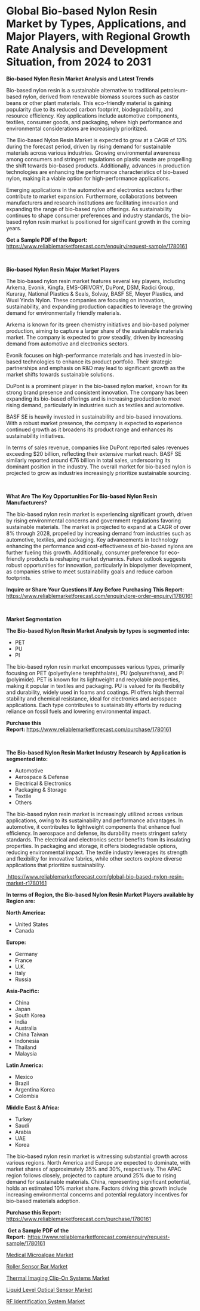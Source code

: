 <p><h1>Global Bio-based Nylon Resin Market by Types, Applications, and Major Players, with Regional Growth Rate Analysis and Development Situation, from 2024 to 2031</h1></p><p><strong>Bio-based Nylon Resin Market Analysis and Latest Trends</strong></p>
<p><p>Bio-based nylon resin is a sustainable alternative to traditional petroleum-based nylon, derived from renewable biomass sources such as castor beans or other plant materials. This eco-friendly material is gaining popularity due to its reduced carbon footprint, biodegradability, and resource efficiency. Key applications include automotive components, textiles, consumer goods, and packaging, where high performance and environmental considerations are increasingly prioritized.</p><p>The Bio-based Nylon Resin Market is expected to grow at a CAGR of 13% during the forecast period, driven by rising demand for sustainable materials across various industries. Growing environmental awareness among consumers and stringent regulations on plastic waste are propelling the shift towards bio-based products. Additionally, advances in production technologies are enhancing the performance characteristics of bio-based nylon, making it a viable option for high-performance applications. </p><p>Emerging applications in the automotive and electronics sectors further contribute to market expansion. Furthermore, collaborations between manufacturers and research institutions are facilitating innovation and expanding the range of bio-based nylon offerings. As sustainability continues to shape consumer preferences and industry standards, the bio-based nylon resin market is positioned for significant growth in the coming years.</p></p>
<p><strong>Get a Sample PDF of the Report:&nbsp;</strong> <a href="https://www.reliablemarketforecast.com/enquiry/request-sample/1780161?utm_campaign=1569&utm_medium=2&utm_source=Github&utm_content=ia&utm_term=13102024&utm_id=bio-based-nylon-resin">https://www.reliablemarketforecast.com/enquiry/request-sample/1780161</a></p>
<p>&nbsp;</p>
<p><strong>Bio-based Nylon Resin Major Market Players</strong></p>
<p><p>The bio-based nylon resin market features several key players, including Arkema, Evonik, Kingfa, EMS-GRIVORY, DuPont, DSM, Radici Group, Kuraray, National Plastics & Seals, Solvay, BASF SE, Meyer Plastics, and Wuxi Yinda Nylon. These companies are focusing on innovation, sustainability, and expanding production capacities to leverage the growing demand for environmentally friendly materials.</p><p>Arkema is known for its green chemistry initiatives and bio-based polymer production, aiming to capture a larger share of the sustainable materials market. The company is expected to grow steadily, driven by increasing demand from automotive and electronics sectors.</p><p>Evonik focuses on high-performance materials and has invested in bio-based technologies to enhance its product portfolio. Their strategic partnerships and emphasis on R&D may lead to significant growth as the market shifts towards sustainable solutions.</p><p>DuPont is a prominent player in the bio-based nylon market, known for its strong brand presence and consistent innovation. The company has been expanding its bio-based offerings and is increasing production to meet rising demand, particularly in industries such as textiles and automotive.</p><p>BASF SE is heavily invested in sustainability and bio-based innovations. With a robust market presence, the company is expected to experience continued growth as it broadens its product range and enhances its sustainability initiatives.</p><p>In terms of sales revenue, companies like DuPont reported sales revenues exceeding $20 billion, reflecting their extensive market reach. BASF SE similarly reported around €76 billion in total sales, underscoring its dominant position in the industry. The overall market for bio-based nylon is projected to grow as industries increasingly prioritize sustainable sourcing.</p></p>
<p>&nbsp;</p>
<p><strong>What Are The Key Opportunities For Bio-based Nylon Resin Manufacturers?</strong></p>
<p><p>The bio-based nylon resin market is experiencing significant growth, driven by rising environmental concerns and government regulations favoring sustainable materials. The market is projected to expand at a CAGR of over 8% through 2028, propelled by increasing demand from industries such as automotive, textiles, and packaging. Key advancements in technology enhancing the performance and cost-effectiveness of bio-based nylons are further fueling this growth. Additionally, consumer preference for eco-friendly products is reshaping market dynamics. Future outlook suggests robust opportunities for innovation, particularly in biopolymer development, as companies strive to meet sustainability goals and reduce carbon footprints.</p></p>
<p><strong>Inquire or Share Your Questions If Any Before Purchasing This Report:</strong> <a href="https://www.reliablemarketforecast.com/enquiry/pre-order-enquiry/1780161?utm_campaign=1569&utm_medium=2&utm_source=Github&utm_content=ia&utm_term=13102024&utm_id=bio-based-nylon-resin">https://www.reliablemarketforecast.com/enquiry/pre-order-enquiry/1780161</a></p>
<p>&nbsp;</p>
<p><strong>Market Segmentation</strong></p>
<p><strong>The Bio-based Nylon Resin Market Analysis by types is segmented into:</strong></p>
<p><ul><li>PET</li><li>PU</li><li>PI</li></ul></p>
<p><p>The bio-based nylon resin market encompasses various types, primarily focusing on PET (polyethylene terephthalate), PU (polyurethane), and PI (polyimide). PET is known for its lightweight and recyclable properties, making it popular in textiles and packaging. PU is valued for its flexibility and durability, widely used in foams and coatings. PI offers high thermal stability and chemical resistance, ideal for electronics and aerospace applications. Each type contributes to sustainability efforts by reducing reliance on fossil fuels and lowering environmental impact.</p></p>
<p><strong>Purchase this Report:&nbsp;</strong><a href="https://www.reliablemarketforecast.com/purchase/1780161?utm_campaign=1569&utm_medium=2&utm_source=Github&utm_content=ia&utm_term=13102024&utm_id=bio-based-nylon-resin">https://www.reliablemarketforecast.com/purchase/1780161</a></p>
<p>&nbsp;</p>
<p><strong>The Bio-based Nylon Resin Market Industry Research by Application is segmented into:</strong></p>
<p><ul><li>Automotive</li><li>Aerospace & Defense</li><li>Electrical & Electronics</li><li>Packaging & Storage</li><li>Textile</li><li>Others</li></ul></p>
<p><p>The bio-based nylon resin market is increasingly utilized across various applications, owing to its sustainability and performance advantages. In automotive, it contributes to lightweight components that enhance fuel efficiency. In aerospace and defense, its durability meets stringent safety standards. The electrical and electronics sector benefits from its insulating properties. In packaging and storage, it offers biodegradable options, reducing environmental impact. The textile industry leverages its strength and flexibility for innovative fabrics, while other sectors explore diverse applications that prioritize sustainability.</p></p>
<p><a href="https://www.reliablemarketforecast.com/global-bio-based-nylon-resin-market-r1780161?utm_campaign=1569&utm_medium=2&utm_source=Github&utm_content=ia&utm_term=13102024&utm_id=bio-based-nylon-resin">&nbsp;https://www.reliablemarketforecast.com/global-bio-based-nylon-resin-market-r1780161</a></p>
<p><strong>In terms of Region, the Bio-based Nylon Resin Market Players available by Region are:</strong></p>
<p>
    <p> <strong> North America: </strong>
        <ul>
            <li>United States</li>
            <li>Canada</li>
        </ul>
        </p> 
    <p> <strong> Europe: </strong>
        <ul>
            <li>Germany</li>
            <li>France</li>
            <li>U.K.</li>
            <li>Italy</li>
            <li>Russia</li>
        </ul>
        </p> 
    <p> <strong> Asia-Pacific: </strong>
        <ul>
            <li>China</li>
            <li>Japan</li>
            <li>South Korea</li>
            <li>India</li>
            <li>Australia</li>
            <li>China Taiwan</li>
            <li>Indonesia</li>
            <li>Thailand</li>
            <li>Malaysia</li>
        </ul>
        </p> 
    <p> <strong> Latin America: </strong>
        <ul>
            <li>Mexico</li>
            <li>Brazil</li>
            <li>Argentina Korea</li>
            <li>Colombia</li>
        </ul>
        </p> 
    <p> <strong> Middle East & Africa: </strong>
        <ul>
            <li>Turkey</li>
            <li>Saudi</li>
            <li>Arabia</li>
            <li>UAE</li>
            <li>Korea</li>
        </ul>
    </p>
    </p>
<p><p>The bio-based nylon resin market is witnessing substantial growth across various regions. North America and Europe are expected to dominate, with market shares of approximately 35% and 30%, respectively. The APAC region follows closely, projected to capture around 25% due to rising demand for sustainable materials. China, representing significant potential, holds an estimated 10% market share. Factors driving this growth include increasing environmental concerns and potential regulatory incentives for bio-based materials adoption.</p></p>
<p><strong>Purchase this Report: </strong><a href="https://www.reliablemarketforecast.com/purchase/1780161?utm_campaign=1569&utm_medium=2&utm_source=Github&utm_content=ia&utm_term=13102024&utm_id=bio-based-nylon-resin">https://www.reliablemarketforecast.com/purchase/1780161</a></p>
<p>&nbsp;<strong>Get a Sample PDF of the Report:&nbsp;&nbsp;</strong><a href="https://www.reliablemarketforecast.com/enquiry/request-sample/1780161?utm_campaign=1569&utm_medium=2&utm_source=Github&utm_content=ia&utm_term=13102024&utm_id=bio-based-nylon-resin">https://www.reliablemarketforecast.com/enquiry/request-sample/1780161</a></p>
<p><strong></strong></p>
<p><p><a href="https://www.linkedin.com/pulse/unveiling-market-trends-global-medical-microalgae-growth-regional-z5byc?utm_campaign=1569&utm_medium=2&utm_source=Github&utm_content=ia&utm_term=13102024&utm_id=bio-based-nylon-resin">Medical Microalgae Market</a></p><p><a href="https://www.linkedin.com/pulse/roller-sensor-bar-market-pulse-115-expansion-blueprint-2024-2031-99gde?utm_campaign=1569&utm_medium=2&utm_source=Github&utm_content=ia&utm_term=13102024&utm_id=bio-based-nylon-resin">Roller Sensor Bar Market</a></p><p><a href="https://www.linkedin.com/pulse/thermal-imaging-clip-on-systems-industry-insights-report-qbtjc?utm_campaign=1569&utm_medium=2&utm_source=Github&utm_content=ia&utm_term=13102024&utm_id=bio-based-nylon-resin">Thermal Imaging Clip-On Systems Market</a></p><p><a href="https://www.linkedin.com/pulse/liquid-level-optical-sensor-market-analysis-report-global-insights-skdic?utm_campaign=1569&utm_medium=2&utm_source=Github&utm_content=ia&utm_term=13102024&utm_id=bio-based-nylon-resin">Liquid Level Optical Sensor Market</a></p><p><a href="https://www.linkedin.com/pulse/rf-identification-system-market-trends-focusing-insight-forecast-0jope?utm_campaign=1569&utm_medium=2&utm_source=Github&utm_content=ia&utm_term=13102024&utm_id=bio-based-nylon-resin">RF Identification System Market</a></p></p>